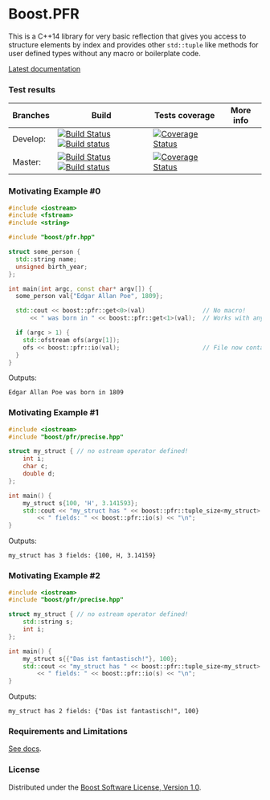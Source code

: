 # Boost.PFR

This is a C++14 library for very basic reflection that gives you access to structure elements by index and provides other `std::tuple` like methods for user defined types without any macro or boilerplate code.


[Latest documentation](http://apolukhin.github.com/magic_get/index.html)

### Test results

Branches        | Build         | Tests coverage | More info
----------------|-------------- | -------------- |-----------
Develop:        | [![Build Status](https://travis-ci.org/apolukhin/magic_get.svg?branch=develop)](https://travis-ci.org/apolukhin/magic_get) [![Build status](https://ci.appveyor.com/api/projects/status/1edm74h5id8qpr2k/branch/develop?svg=true)](https://ci.appveyor.com/project/apolukhin/magic-get/branch/develop) | [![Coverage Status](https://coveralls.io/repos/github/apolukhin/magic_get/badge.png?branch=develop)](https://coveralls.io/github/apolukhin/magic_get?branch=develop) | <!-- [details...](http://www.boost.org/development/tests/develop/developer/pfr.html)) -->
Master:         | [![Build Status](https://travis-ci.org/apolukhin/magic_get.svg?branch=master)](https://travis-ci.org/apolukhin/magic_get) [![Build status](https://ci.appveyor.com/api/projects/status/1edm74h5id8qpr2k/branch/master?svg=true)](https://ci.appveyor.com/project/apolukhin/magic-get/branch/master) | [![Coverage Status](https://coveralls.io/repos/github/apolukhin/magic_get/badge.png?branch=master)](https://coveralls.io/github/apolukhin/magic_get?branch=master) | <!-- [details...](http://www.boost.org/development/tests/master/developer/pfr.html)) -->

### Motivating Example #0
```c++
#include <iostream>
#include <fstream>
#include <string>

#include "boost/pfr.hpp"

struct some_person {
  std::string name;
  unsigned birth_year;
};

int main(int argc, const char* argv[]) {
  some_person val{"Edgar Allan Poe", 1809};

  std::cout << boost::pfr::get<0>(val)                // No macro!
      << " was born in " << boost::pfr::get<1>(val);  // Works with any aggregate initializables!

  if (argc > 1) {
    std::ofstream ofs(argv[1]);
    ofs << boost::pfr::io(val);                       // File now contains: {"Edgar Allan Poe", 1809}
  }
}
```
Outputs:
```
Edgar Allan Poe was born in 1809
```


### Motivating Example #1
```c++
#include <iostream>
#include "boost/pfr/precise.hpp"

struct my_struct { // no ostream operator defined!
    int i;
    char c;
    double d;
};

int main() {
    my_struct s{100, 'H', 3.141593};
    std::cout << "my_struct has " << boost::pfr::tuple_size<my_struct>::value
        << " fields: " << boost::pfr::io(s) << "\n";
}

```

Outputs:
```
my_struct has 3 fields: {100, H, 3.14159}
```

### Motivating Example #2

```c++
#include <iostream>
#include "boost/pfr/precise.hpp"

struct my_struct { // no ostream operator defined!
    std::string s;
    int i;
};

int main() {
    my_struct s{{"Das ist fantastisch!"}, 100};
    std::cout << "my_struct has " << boost::pfr::tuple_size<my_struct>::value
        << " fields: " << boost::pfr::io(s) << "\n";
}

```

Outputs:
```
my_struct has 2 fields: {"Das ist fantastisch!", 100}
```


### Requirements and Limitations

[See docs](http://apolukhin.github.com/magic_get/index.html).

### License

Distributed under the [Boost Software License, Version 1.0](http://boost.org/LICENSE_1_0.txt).
